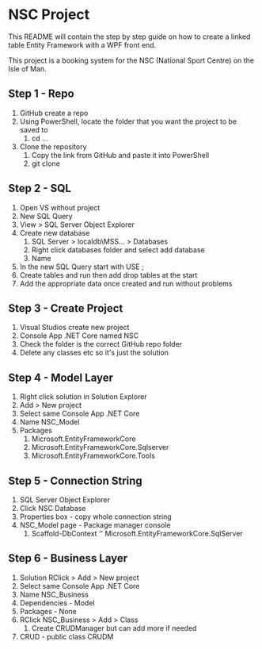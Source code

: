 # NSC Project

This README will contain the step by step guide on how to create a linked table Entity Framework with a WPF front end.

This project is a booking system for the NSC (National Sport Centre) on the Isle of Man.

## Step 1 - Repo

1. GitHub create a repo
2. Using PowerShell, locate the folder that you want the project to be saved to
   1. cd ...
3. Clone the repository
   1. Copy the link from GitHub and paste it into PowerShell
   2. git clone <paste>



## Step 2 - SQL

1. Open VS without project
2. New SQL Query
3. View > SQL Server Object Explorer
4. Create new database
   1. SQL Server > localdb\MSS... > Databases
   2. Right click databases folder and select add database
   3. Name
5. In the new SQL Query start with USE <database name>;
6. Create tables and run then add drop tables at the start
7. Add the appropriate data once created and run without problems



## Step 3 - Create Project

1. Visual Studios create new project
2. Console App .NET Core named NSC
3. Check the folder is the correct GitHub repo folder
4. Delete any classes etc so it's just the solution



## Step 4 - Model Layer

1. Right click solution in Solution Explorer
2. Add > New project
3. Select same Console App .NET Core
4. Name NSC_Model
5. Packages
   1. Microsoft.EntityFrameworkCore
   2. Microsoft.EntityFrameworkCore.Sqlserver
   3. Microsoft.EntityFrameworkCore.Tools



## Step 5 - Connection String

1. SQL Server Object Explorer
2. Click NSC Database
3. Properties box - copy whole connection string
4. NSC_Model page - Package manager console
   1. Scaffold-DbContext '<connection string>' Microsoft.EntityFrameworkCore.SqlServer



## Step 6 - Business Layer

1. Solution RClick > Add > New project
2. Select same Console App .NET Core
3. Name NSC_Business
4. Dependencies - Model
5. Packages - None
6. RClick NSC_Business > Add > Class
   1. Create CRUDManager but can add more if needed
7. CRUD - public class CRUDM

